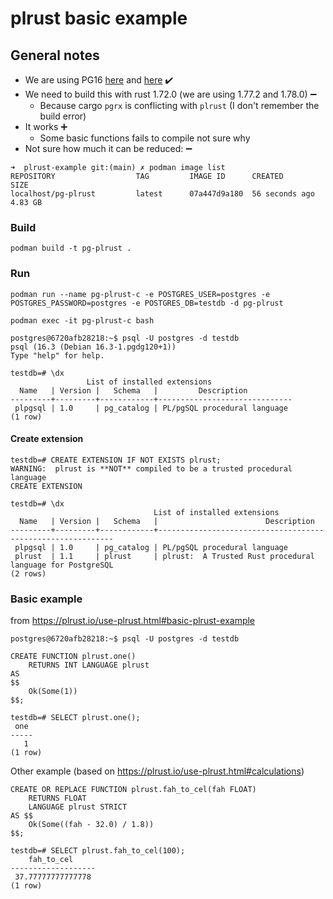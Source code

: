 # plrust basic example

## General notes

* We are using PG16 [here](https://github.com/trustification/trustify/blob/main/etc/deploy/compose/compose.yaml#L3) and [here](https://github.com/trustification/trustify/blob/main/Cargo.toml#L73) :heavy_check_mark:
* We need to build this with rust 1.72.0 (we are using 1.77.2 and 1.78.0) :heavy_minus_sign:
  * Because cargo `pgrx` is conflicting with `plrust` (I don't remember the build error)
* It works :heavy_plus_sign:
  * Some basic functions fails to compile not sure why
* Not sure how much it can be reduced: :heavy_minus_sign:

```shell
➜  plrust-example git:(main) ✗ podman image list
REPOSITORY                  TAG         IMAGE ID      CREATED         SIZE
localhost/pg-plrust         latest      07a447d9a180  56 seconds ago  4.83 GB
```

### Build

```shell
podman build -t pg-plrust .
```

### Run

```shell
podman run --name pg-plrust-c -e POSTGRES_USER=postgres -e POSTGRES_PASSWORD=postgres -e POSTGRES_DB=testdb -d pg-plrust
```

```shell
podman exec -it pg-plrust-c bash
```

```shell
postgres@6720afb28218:~$ psql -U postgres -d testdb
psql (16.3 (Debian 16.3-1.pgdg120+1))
Type "help" for help.
```

```console
testdb=# \dx
                 List of installed extensions
  Name   | Version |   Schema   |         Description
---------+---------+------------+------------------------------
 plpgsql | 1.0     | pg_catalog | PL/pgSQL procedural language
(1 row)
```

#### Create extension

```console
testdb=# CREATE EXTENSION IF NOT EXISTS plrust;
WARNING:  plrust is **NOT** compiled to be a trusted procedural language
CREATE EXTENSION
```

```console
testdb=# \dx
                                List of installed extensions
  Name   | Version |   Schema   |                        Description
---------+---------+------------+------------------------------------------------------------
 plpgsql | 1.0     | pg_catalog | PL/pgSQL procedural language
 plrust  | 1.1     | plrust     | plrust:  A Trusted Rust procedural language for PostgreSQL
(2 rows)
```

### Basic example

from <https://plrust.io/use-plrust.html#basic-plrust-example>

```shell
postgres@6720afb28218:~$ psql -U postgres -d testdb
```

```console
CREATE FUNCTION plrust.one()
    RETURNS INT LANGUAGE plrust
AS
$$
    Ok(Some(1))
$$;
```

```console
testdb=# SELECT plrust.one();
 one
-----
   1
(1 row)
```

Other example (based on <https://plrust.io/use-plrust.html#calculations>)

```console
CREATE OR REPLACE FUNCTION plrust.fah_to_cel(fah FLOAT)
    RETURNS FLOAT
    LANGUAGE plrust STRICT
AS $$
    Ok(Some((fah - 32.0) / 1.8))
$$;
```

```console
testdb=# SELECT plrust.fah_to_cel(100);
    fah_to_cel
-------------------
 37.77777777777778
(1 row)
```
